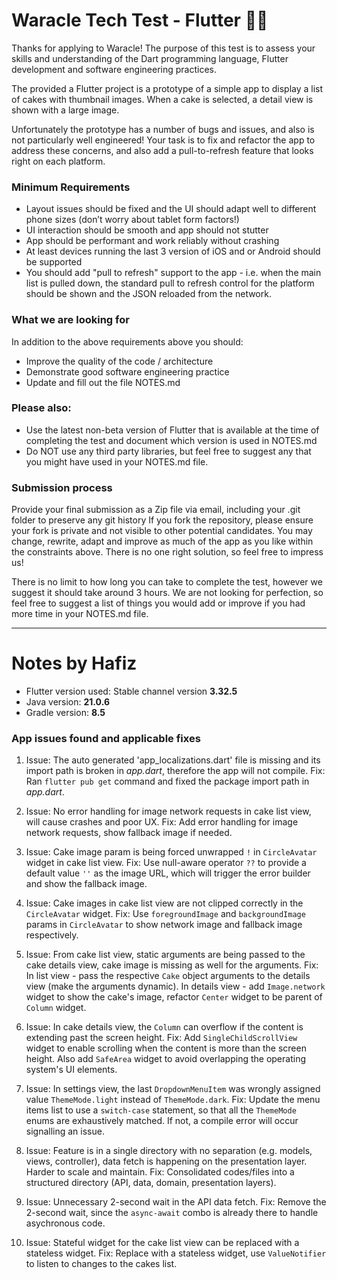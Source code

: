 # Waracle Tech Test - Flutter :technologist:

Thanks for applying to Waracle! The purpose of this test is to assess your skills and understanding of the Dart programming language, Flutter development and software engineering practices.

The provided a Flutter project is a prototype of a simple app to display a list of cakes with thumbnail images. When a cake is selected, a detail view is shown with a large image.

Unfortunately the prototype has a number of bugs and issues, and also is not particularly well engineered! Your task is to fix and refactor the app to address these concerns, and also add a pull-to-refresh feature that looks right on each platform.

### Minimum Requirements

- Layout issues should be fixed and the UI should adapt well to different phone sizes (don’t worry about tablet form factors!)
- UI interaction should be smooth and app should not stutter
- App should be performant and work reliably without crashing
- At least devices running the last 3 version of iOS and or Android should be supported
- You should add "pull to refresh" support to the app - i.e. when the main list is pulled down, the standard pull to refresh control for the platform should be shown and the JSON reloaded from the network.

### What we are looking for

In addition to the above requirements above you should:

- Improve the quality of the code / architecture
- Demonstrate good software engineering practice
- Update and fill out the file NOTES.md

### Please also:

- Use the latest non-beta version of Flutter that is available at the time of completing the test and document which version is used in NOTES.md
- Do NOT use any third party libraries, but feel free to suggest any that you might have used in your NOTES.md file.

### Submission process

Provide your final submission as a Zip file via email, including your .git folder to preserve any git history
If you fork the repository, please ensure your fork is private and not visible to other potential candidates.
You may change, rewrite, adapt and improve as much of the app as you like within the constraints above. There is no one right solution, so feel free to impress us!

There is no limit to how long you can take to complete the test, however we suggest it should take around 3 hours. We are not looking for perfection, so feel free to suggest a list of things you would add or improve if you had more time in your NOTES.md file.

---

# Notes by Hafiz

- Flutter version used: Stable channel version **3.32.5**
- Java version: **21.0.6**
- Gradle version: **8.5**

### App issues found and applicable fixes

1. Issue: The auto generated 'app_localizations.dart' file is missing and its import path is broken in _app.dart_, therefore the app will not compile.
  Fix: Ran `flutter pub get` command and fixed the package import path in _app.dart_.

2. Issue: No error handling for image network requests in cake list view, will cause crashes and poor UX.
  Fix: Add error handling for image network requests, show fallback image if needed.

3. Issue: Cake image param is being forced unwrapped `!` in `CircleAvatar` widget in cake list view.
  Fix: Use null-aware operator `??` to provide a default value `''` as the image URL, which will trigger the error builder and show the fallback image.

4. Issue: Cake images in cake list view are not clipped correctly in the `CircleAvatar` widget.
  Fix: Use `foregroundImage` and `backgroundImage` params in `CircleAvatar` to show network image and fallback image respectively.

5. Issue: From cake list view, static arguments are being passed to the cake details view, cake image is missing as well for the arguments.
  Fix: In list view - pass the respective `Cake` object arguments to the details view (make the arguments dynamic). In details view - add `Image.network` widget to show the cake's image, refactor `Center` widget to be parent of `Column` widget.

6. Issue: In cake details view, the `Column` can overflow if the content is extending past the screen height.
  Fix: Add `SingleChildScrollView` widget to enable scrolling when the content is more than the screen height. Also add `SafeArea` widget to avoid overlapping the operating system's UI elements.

7. Issue: In settings view, the last `DropdownMenuItem` was wrongly assigned value `ThemeMode.light` instead of `ThemeMode.dark`. 
  Fix: Update the menu items list to use a `switch-case` statement, so that all the `ThemeMode` enums are exhaustively matched. If not, a compile error will occur signalling an issue.

8. Issue: Feature is in a single directory with no separation (e.g. models, views, controller), data fetch is happening on the presentation layer. Harder to scale and maintain.
  Fix: Consolidated codes/files into a structured directory (API, data, domain, presentation layers).

9. Issue: Unnecessary 2-second wait in the API data fetch.
  Fix: Remove the 2-second wait, since the `async-await` combo is already there to handle asychronous code.

10. Issue: Stateful widget for the cake list view can be replaced with a stateless widget.
  Fix: Replace with a stateless widget, use `ValueNotifier` to listen to changes to the cakes list.


